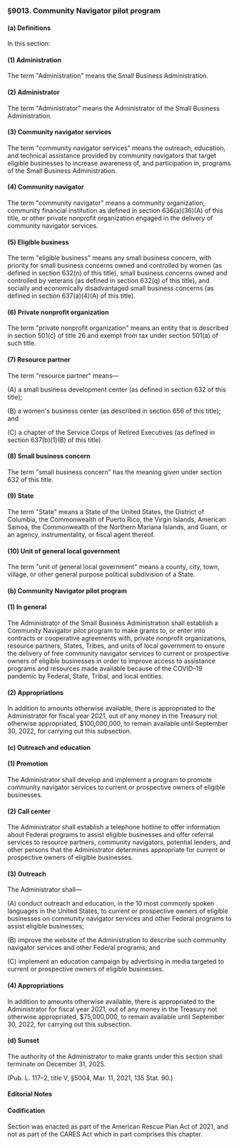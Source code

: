 ### §9013. Community Navigator pilot program ###

#### (a) Definitions ####

In this section:

#### (1) Administration ####

The term "Administration" means the Small Business Administration.

#### (2) Administrator ####

The term "Administrator" means the Administrator of the Small Business Administration.

#### (3) Community navigator services ####

The term "community navigator services" means the outreach, education, and technical assistance provided by community navigators that target eligible businesses to increase awareness of, and participation in, programs of the Small Business Administration.

#### (4) Community navigator ####

The term "community navigator" means a community organization, community financial institution as defined in section 636(a)(36)(A) of this title, or other private nonprofit organization engaged in the delivery of community navigator services.

#### (5) Eligible business ####

The term "eligible business" means any small business concern, with priority for small business concerns owned and controlled by women (as defined in section 632(n) of this title), small business concerns owned and controlled by veterans (as defined in section 632(q) of this title), and socially and economically disadvantaged small business concerns (as defined in section 637(a)(4)(A) of this title).

#### (6) Private nonprofit organization ####

The term "private nonprofit organization" means an entity that is described in section 501(c) of title 26 and exempt from tax under section 501(a) of such title.

#### (7) Resource partner ####

The term "resource partner" means—

(A) a small business development center (as defined in section 632 of this title);

(B) a women's business center (as described in section 656 of this title); and

(C) a chapter of the Service Corps of Retired Executives (as defined in section 637(b)(1)(B) of this title).

#### (8) Small business concern ####

The term "small business concern" has the meaning given under section 632 of this title.

#### (9) State ####

The term "State" means a State of the United States, the District of Columbia, the Commonwealth of Puerto Rico, the Virgin Islands, American Samoa, the Commonwealth of the Northern Mariana Islands, and Guam, or an agency, instrumentality, or fiscal agent thereof.

#### (10) Unit of general local government ####

The term "unit of general local government" means a county, city, town, village, or other general purpose political subdivision of a State.

#### (b) Community Navigator pilot program ####

#### (1) In general ####

The Administrator of the Small Business Administration shall establish a Community Navigator pilot program to make grants to, or enter into contracts or cooperative agreements with, private nonprofit organizations, resource partners, States, Tribes, and units of local government to ensure the delivery of free community navigator services to current or prospective owners of eligible businesses in order to improve access to assistance programs and resources made available because of the COVID–19 pandemic by Federal, State, Tribal, and local entities.

#### (2) Appropriations ####

In addition to amounts otherwise available, there is appropriated to the Administrator for fiscal year 2021, out of any money in the Treasury not otherwise appropriated, $100,000,000, to remain available until September 30, 2022, for carrying out this subsection.

#### (c) Outreach and education ####

#### (1) Promotion ####

The Administrator shall develop and implement a program to promote community navigator services to current or prospective owners of eligible businesses.

#### (2) Call center ####

The Administrator shall establish a telephone hotline to offer information about Federal programs to assist eligible businesses and offer referral services to resource partners, community navigators, potential lenders, and other persons that the Administrator determines appropriate for current or prospective owners of eligible businesses.

#### (3) Outreach ####

The Administrator shall—

(A) conduct outreach and education, in the 10 most commonly spoken languages in the United States, to current or prospective owners of eligible businesses on community navigator services and other Federal programs to assist eligible businesses;

(B) improve the website of the Administration to describe such community navigator services and other Federal programs; and

(C) implement an education campaign by advertising in media targeted to current or prospective owners of eligible businesses.

#### (4) Appropriations ####

In addition to amounts otherwise available, there is appropriated to the Administrator for fiscal year 2021, out of any money in the Treasury not otherwise appropriated, $75,000,000, to remain available until September 30, 2022, for carrying out this subsection.

#### (d) Sunset ####

The authority of the Administrator to make grants under this section shall terminate on December 31, 2025.

(Pub. L. 117–2, title V, §5004, Mar. 11, 2021, 135 Stat. 90.)

#### **Editorial Notes** ####

#### Codification ####

Section was enacted as part of the American Rescue Plan Act of 2021, and not as part of the CARES Act which in part comprises this chapter.